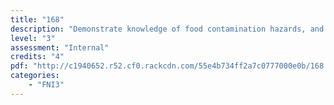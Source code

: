 ```yaml
---
title: "168"
description: "Demonstrate knowledge of food contamination hazards, and control methods used in a food business"
level: "3"
assessment: "Internal"
credits: "4"
pdf: "http://c1940652.r52.cf0.rackcdn.com/55e4b734ff2a7c0777000e0b/168.pdf"
categories:
    - "FNI3"
---
```

